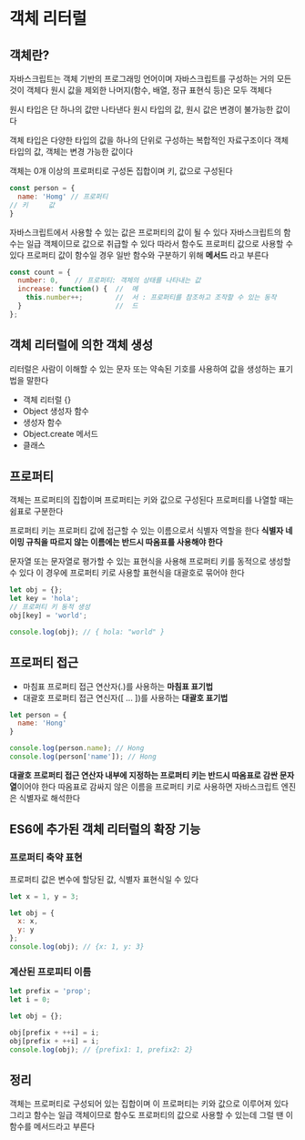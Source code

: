 # 객체 리터럴

## 객체란?

자바스크립트는 객체 기반의 프로그래밍 언어이며 자바스크립트를 구성하는 거의 모든것이 객체다
원시 값을 제외한 나머지(함수, 배열, 정규 표현식 등)은 모두 객체다

원시 타입은 단 하나의 값만 나타낸다
원시 타입의 값, 원시 값은 변경이 불가능한 값이다

객체 타입은 다양한 타입의 값을 하나의 단위로 구성하는 복합적인 자료구조이다
객체 타입의 값, 객체는 변경 가능한 값이다

객체는 0개 이상의 프로퍼티로 구성돈 집합이며 키, 값으로 구성된다
```js
const person = {
  name: 'Homg' // 프로퍼티
// 키     값
}
```

자바스크립트에서 사용할 수 있는 값은 프로퍼티의 값이 될 수 있다
자바스크립트의 함수는 일급 객체이므로 값으로 취급할 수 있다
따라서 함수도 프로퍼티 값으로 사용할 수 있다
프로퍼티 값이 함수일 경우 일반 함수와 구분하기 위해 **메서드** 라고 부른다
```js
const count = {
  number: 0,    // 프로퍼티: 객체의 상태를 나타내는 값
  increase: function() {  //  메
    this.number++;        //  서 : 프로퍼티를 참조하고 조작할 수 있는 동작
  }                       //  드
};
```

## 객체 리터럴에 의한 객체 생성

리터럴은 사람이 이해할 수 있는 문자 또는 약속된 기호를 사용하여 값을 생성하는 표기법을 말한다

- 객체 리터럴 {}
- Object 생성자 함수
- 생성자 함수
- Object.create 메서드
- 클래스


## 프로퍼티

객체는 프로퍼티의 집합이며 프로퍼티는 키와 값으로 구성된다
프로퍼티를 나열할 때는 쉼표로 구분한다

프로퍼티 키는 프로퍼티 값에 접근할 수 있는 이름으로서 식별자 역할을 한다
**식별자 네이밍 규칙을 따르지 않는 이름에는 반드시 따옴표를 사용해야 한다**

문자열 또는 문자열로 평가할 수 있는 표현식을 사용해 프로퍼티 키를 동적으로 생성할 수 있다
이 경우에 프로퍼티 키로 사용할 표현식을 대괄호로 묶어야 한다
```js
let obj = {};
let key = 'hola';
// 프로퍼티 키 동적 생성
obj[key] = 'world';

console.log(obj); // { hola: "world" }
```


## 프로퍼티 접근

- 마침표 프로퍼티 접근 연산자(.)를 사용하는 **마침표 표기법**
- 대괄호 프로퍼티 접근 연신자([ ... ])를 사용하는 **대괄호 표기법**
```js
let person = {
  name: 'Hong'
}

console.log(person.name); // Hong
console.log(person['name']); // Hong
```
**대괄호 프로퍼티 접근 연산자 내부에 지정하는 프로퍼티 키는 반드시 따옴표로 감싼 문자열**이어야 한다
따옴표로 감싸지 않은 이름을 프로퍼티 키로 사용하면 자바스크립트 엔진은 식별자로 해석한다


## ES6에 추가된 객체 리터럴의 확장 기능

### 프로퍼티 축약 표현
프로퍼티 값은 변수에 할당된 값, 식별자 표현식일 수 있다
```js
let x = 1, y = 3;

let obj = {
  x: x,
  y: y
};
console.log(obj); // {x: 1, y: 3}
```

### 계산된 프로피티 이름 

```js
let prefix = 'prop';
let i = 0;

let obj = {};

obj[prefix + ++i] = i;
obj[prefix + ++i] = i;
console.log(obj); // {prefix1: 1, prefix2: 2}
```


## 정리
객체는 프로퍼티로 구성되어 있는 집합이며 이 프로퍼티는 키와 값으로 이루어져 있다
그리고 함수는 일급 객체이므로 함수도 프로퍼티의 값으로 사용할 수 있는데 그럴 땐 이 함수를 메서드라고 부른다